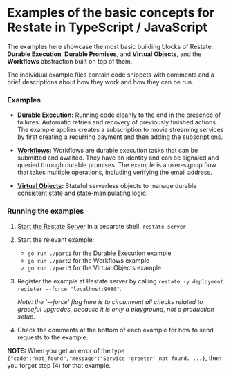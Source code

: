 # Examples of the basic concepts for Restate in TypeScript / JavaScript

The examples here showcase the most basic building blocks of Restate. **Durable Execution**,
**Durable Promises**, and **Virtual Objects**, and the **Workflows** abstraction built on top
of them.

The individual example files contain code snippets with comments and a brief descriptions
about how they work and how they can be run.

### Examples

* **[Durable Execution](src/1_durable_execution.ts):** Running code cleanly
  to the end in the presence of failures. Automatic retries and recovery of previously
  finished actions. The example applies creates a subscription to movie streaming services
  by first creating a recurring payment and then adding the subscriptions.

* **[Workflows](src/2_workflows.ts):** Workflows are durable execution tasks that can
  be submitted and awaited. They have an identity and can be signaled and queried
  through durable promises. The example is a user-signup flow that takes multiple
  operations, including verifying the email address.

* **[Virtual Objects](src/3_virtual_objects.ts):** Stateful serverless objects
  to manage durable consistent state and state-manipulating logic.

### Running the examples

1. [Start the Restate Server](https://docs.restate.dev/develop/local_dev) in a separate shell:
   `restate-server`

2. Start the relevant example:
    - `go run ./part1` for the Durable Execution example
    - `go run ./part2` for the Workflows example
    - `go run ./part3` for the Virtual Objects example

3. Register the example at Restate server by calling
   `restate -y deployment register --force "localhost:9080"`.

   _Note: the '--force' flag here is to circumvent all checks related to graceful upgrades, because it is only a playground, not a production setup._

4. Check the comments at the bottom of each example for how to send requests to the example.

**NOTE:** When you get an error of the type `{"code":"not_found","message":"Service 'greeter' not found. ...}`, then you forgot step (4) for that example.
